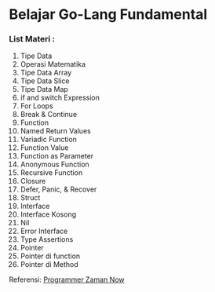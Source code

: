 # Belajar Go-Lang Fundamental
### List Materi :
1. Tipe Data
2. Operasi Matematika
3. Tipe Data Array
4. Tipe Data Slice
5. Tipe Data Map
6. if and switch Expression
7. For Loops
8. Break & Continue
9. Function
10. Named Return Values
11. Variadic Function
12. Function Value
13. Function as Parameter
14. Anonymous Function
15. Recursive Function
16. Closure
17. Defer, Panic, & Recover
18. Struct
19. Interface
20. Interface Kosong
21. Nil
22. Error Interface
23. Type Assertions
24. Pointer
25. Pointer di function
26. Pointer di Method

Referensi:  [Programmer Zaman Now](https://www.youtube.com/ProgrammerZamanNow)

